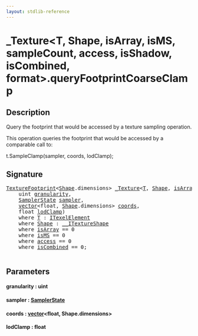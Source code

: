```yaml
---
layout: stdlib-reference
---
```


# \_Texture\<T, Shape, isArray, isMS, sampleCount, access, isShadow, isCombined, format\>\.queryFootprintCoarseClamp

## Description

Query the footprint that would be accessed by a texture sampling operation.

This operation queries the footprint that would be accessed
by a comparable call to:

t.SampleClamp(sampler, coords, lodClamp);




## Signature 

<pre>
<a href="../texturefootprint-07/index.md" class="code_type">TextureFootprint</a>&lt;<a href="index.md#typeparam-Shape" class="code_type">Shape</a>.dimensions&gt; <a href="index.md" class="code_type">_Texture</a>&lt;<a href="index.md#typeparam-T" class="code_type">T</a>, <a href="index.md#typeparam-Shape" class="code_type">Shape</a>, <a href="index.md#decl-isArray" class="code_var">isArray</a>, <a href="index.md#decl-isMS" class="code_var">isMS</a>, <a href="index.md#decl-sampleCount" class="code_var">sampleCount</a>, <a href="index.md#decl-access" class="code_var">access</a>, <a href="index.md#decl-isShadow" class="code_var">isShadow</a>, <a href="index.md#decl-isCombined" class="code_var">isCombined</a>, <a href="index.md#decl-format" class="code_var">format</a>&gt;.<a href="queryfootprintcoarseclamp-5ek.md">queryFootprintCoarseClamp</a>(
    <span class="code_keyword">uint</span> <a href="queryfootprintcoarseclamp-5ek.md#decl-granularity" class="code_param">granularity</a>,
    <a href="../samplerstate-07/index.md" class="code_type">SamplerState</a> <a href="queryfootprintcoarseclamp-5ek.md#decl-sampler" class="code_param">sampler</a>,
    <a href="../vector/index.md" class="code_type">vector</a>&lt;<span class="code_keyword">float</span>, <a href="index.md#typeparam-Shape" class="code_type">Shape</a>.dimensions&gt; <a href="queryfootprintcoarseclamp-5ek.md#decl-coords" class="code_param">coords</a>,
    <span class="code_keyword">float</span> <a href="queryfootprintcoarseclamp-5ek.md#decl-lodClamp" class="code_param">lodClamp</a>)
    <span class='code_keyword'>where</span> <a href="index.md#typeparam-T" class="code_type">T</a> : <a href="../../interfaces/itexelelement-016/index.md" class="code_type">ITexelElement</a>
    <span class='code_keyword'>where</span> <a href="index.md#typeparam-Shape" class="code_type">Shape</a> : <a href="../../interfaces/0_itextureshape-023a/index.md" class="code_type">__ITextureShape</a>
    <span class='code_keyword'>where</span> <a href="index.md#decl-isArray" class="code_var">isArray</a> == 0
    <span class='code_keyword'>where</span> <a href="index.md#decl-isMS" class="code_var">isMS</a> == 0
    <span class='code_keyword'>where</span> <a href="index.md#decl-access" class="code_var">access</a> == 0
    <span class='code_keyword'>where</span> <a href="index.md#decl-isCombined" class="code_var">isCombined</a> == 0;

</pre>

## Parameters

####  <a id="decl-granularity"></a>granularity  : uint
####  <a id="decl-sampler"></a>sampler  : [SamplerState](../samplerstate-07/index.md)
####  <a id="decl-coords"></a>coords  : [vector](../vector/index.md)\<float, Shape\.dimensions\>
####  <a id="decl-lodClamp"></a>lodClamp  : float


<script>
// Fix .md links to .html when on ReadTheDocs
if (window.location.hostname.includes('readthedocs') || 
    window.location.hostname.includes('rtfd.io')) {
  document.addEventListener('DOMContentLoaded', function() {
    const links = document.querySelectorAll('a');
    links.forEach(link => {
      if (link.getAttribute('href') && link.getAttribute('href').endsWith('.md')) {
        link.href = link.href.replace(/\.md($|#|\?)/, '.html$1');
      }
    });
  });
}
</script>
